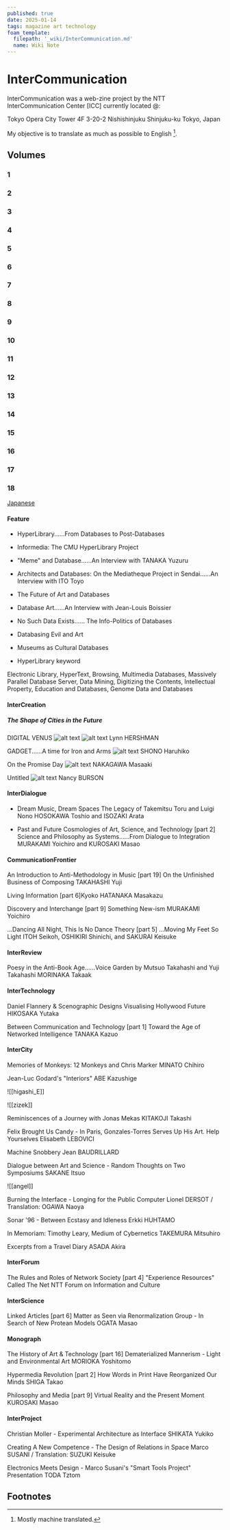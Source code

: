```yaml
---
published: true
date: 2025-01-14
tags: magazine art technology
foam_template:
  filepath: '_wiki/InterCommunication.md'
  name: Wiki Note
---
```

# InterCommunication

InterCommunication was a web-zine project by the NTT InterCommunication Center [ICC] currently located @:

Tokyo Opera City Tower 4F
3-20-2 Nishishinjuku
Shinjuku-ku
Tokyo, Japan

My objective is to translate as much as possible to English [^1].

## Volumes

### 1

### 2

### 3

### 4

### 5

### 6

### 7

### 8

### 9

### 10

### 11

### 12

### 13

### 14

### 15

### 16

### 17

### 18

[Japanese](https://www.ntticc.or.jp/pub/ic_mag/ic018/contents_j.html)

#### Feature

- HyperLibrary......From Databases to Post-Databases

- Informedia: The CMU HyperLibrary Project

- "Meme" and Database......An Interview with TANAKA Yuzuru

- Architects and Databases: On the Mediatheque Project in Sendai......An Interview with ITO Toyo

- The Future of Art and Databases

- Database Art......An Interview with Jean-Louis Boissier

- No Such Data Exists...... The Info-Politics of Databases

- Databasing Evil and Art

- Museums as Cultural Databases

- HyperLibrary keyword

Electronic Library, HyperText, Browsing, Multimedia Databases, Massively Parallel Database Server, Data Mining, Digitizing the Contents, Intellectual Property, Education and Databases, Genome Data and Databases

#### InterCreation

##### The Shape of Cities in the Future

DIGITAL VENUS
![alt text](/images/intercity/18/11.png)
![alt text](/images/intercity/18/12.png)
Lynn HERSHMAN

GADGET......A time for Iron and Arms
![alt text](/images/intercity/18/13.png)
SHONO Haruhiko

On the Promise Day
![alt text](/images/intercity/18/14.png)
NAKAGAWA Masaaki

Untitled
![alt text](/images/intercity/18/15.png)
Nancy BURSON

#### InterDialogue

- Dream Music, Dream Spaces
The Legacy of Takemitsu Toru and Luigi Nono
HOSOKAWA Toshio and ISOZAKI Arata

- Past and Future Cosmologies of Art, Science, and Technology [part 2]
Science and Philosophy as Systems......From Dialogue to Integration
MURAKAMI Yoichiro and KUROSAKI Masao

#### CommunicationFrontier

An Introduction to Anti-Methodology in Music [part 19]
On the Unfinished Business of Composing
TAKAHASHI Yuji

Living Information [part 6]Kyoko
HATANAKA Masakazu

Discovery and Interchange [part 9]
Something New-ism
MURAKAMI Yoichiro

...Dancing All Night, This Is No Dance Theory [part 5]
...Moving My Feet So Light
ITOH Seikoh, OSHIKIRI Shinichi, and SAKURAI Keisuke

#### InterReview

Poesy in the Anti-Book Age......Voice Garden by Mutsuo Takahashi and Yuji Takahashi
MORINAKA Takaak

#### InterTechnology

Daniel Flannery & Scenographic Designs
Visualising Hollywood Future
HIKOSAKA Yutaka

Between Communication and Technology [part 1]
Toward the Age of Networked Intelligence
TANAKA Kazuo

#### InterCity

Memories of Monkeys: 12 Monkeys and Chris Marker
MINATO Chihiro

Jean-Luc Godard's "Interiors"
ABE Kazushige

![[higashi_E]]

![[zizek]]

Reminiscences of a Journey with Jonas Mekas
KITAKOJI Takashi

Felix Brought Us Candy - In Paris, Gonzales-Torres Serves Up His Art. Help Yourselves
Elisabeth LEBOVICI

Machine Snobbery
Jean BAUDRILLARD

Dialogue between Art and Science - Random Thoughts on Two Symposiums
SAKANE Itsuo

![[angel]]

Burning the Interface - Longing for the Public Computer
Lionel DERSOT / Translation: OGAWA Naoya

Sonar '96 - Between Ecstasy and Idleness
Erkki HUHTAMO

In Memoriam: Timothy Leary, Medium of Cybernetics
TAKEMURA Mitsuhiro

Excerpts from a Travel Diary
ASADA Akira

#### InterForum

The Rules and Roles of Network Society [part 4]
"Experience Resources" Called The Net
NTT Forum on Information and Culture

#### InterScience

Linked Articles [part 6]
Matter as Seen via Renormalization Group - In Search of New Protean Models
OGATA Masao

#### Monograph

The History of Art & Technology [part 16]
Dematerialized Mannerism - Light and Environmental Art
MORIOKA Yoshitomo

Hypermedia Revolution [part 2]
How Words in Print Have Reorganized Our Minds
SHIGA Takao

Philosophy and Media [part 9]
Virtual Reality and the Present Moment
KUROSAKI Masao

#### InterProject

Christian Moller - Experimental Architecture as Interface
SHIKATA Yukiko

Creating A New Competence - The Design of Relations in Space
Marco SUSANI / Translation: SUZUKI Keisuke

Electronics Meets Design - Marco Susani's "Smart Tools Project" Presentation
TODA Tztom

## Footnotes

[^1]: Mostly machine translated.
